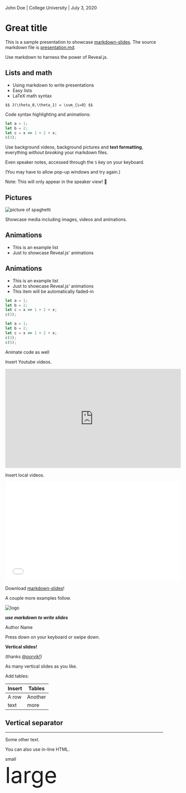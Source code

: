 [comment]: # (This presentation was made with markdown-slides)
[comment]: # (This is a CommonMark compliant comment. It will not be included in the presentation.)
[comment]: # (Compile this presentation with the command below)
[comment]: # (mdslides presentation.md --include media)

[comment]: # (Set the theme:)
[comment]: # (THEME = white)
[comment]: # (CODE_THEME = base16/zenburn)
[comment]: # (The list of themes is at https://revealjs.com/themes/)
[comment]: # (The list of code themes is at https://highlightjs.org/)

[comment]: # "You can also use quotes instead of parenthesis"
[comment]: # 'Single quotes work too'
[comment]: # "THEME = white"

[comment]: # (Pass optional settings to reveal.js:)
[comment]: # (controls: true)
[comment]: # (keyboard: true)
[comment]: # (markdown: { smartypants: true })
[comment]: # (hash: false)
[comment]: # (respondToHashChanges: false)
[comment]: # (Other settings are documented at https://revealjs.com/config/)

John Doe | College University | July 3, 2020
# Great title

[comment]: # (A comment starting with three or more !!! marks a slide break.)
[comment]: # (!!!)

This is a sample presentation to showcase [markdown-slides](https://gitlab.com/da_doomer/markdown-slides). The source markdown file is [presentation.md](https://gitlab.com/da_doomer/markdown-slides/-/blob/master/example/presentation.md).


[comment]: # (!!!)

Use markdown to harness the power of Reveal.js.


[comment]: # (!!!)

## Lists and math

- Using markdown to write presentations
- Easy lists
- LaTeX math syntax

`$$ J(\theta_0,\theta_1) = \sum_{i=0} $$`

[comment]: # (!!!)

Code syntax highlighting and animations:

```js [1-2|3|4]
let a = 1;
let b = 2;
let c = x => 1 + 2 + x;
c(3);
```

[comment]: # (section attributes for the just-ending slide can be specified:)
[comment]: # (!!! data-background-color="aquamarine")

Use background videos, background pictures and **text formatting**,
everything *without breaking* your markdown files.


[comment]: # (Other background options: https://revealjs.com/backgrounds/)
[comment]: # (!!! data-background-video="media/video.mp4", data-background-video-loop data-background-video-muted data-background-opacity="0.2")

Even speaker notes, accessed through the `S` key on your keyboard.

(You may have to allow pop-up windows and try again.)

Note:
This will only appear in the speaker view! 🤯


[comment]: # (!!!)

## Pictures

![picture of spaghetti](media/image0.gif) <!-- .element: style="height:50vh; max-width:80vw; image-rendering: crisp-edges;" -->

Showcase media including images, videos and animations.

[comment]: # (!!!)

## Animations

- This is an example list
- Just to showcase Reveal.js' animations

[comment]: # (!!! data-auto-animate)

## Animations

- This is an example list
- Just to showcase Reveal.js' animations
- This item will be automatically faded-in

[comment]: # (!!! data-auto-animate)

```js [1-2|3|4]
let a = 1;
let b = 2;
let c = x => 1 + 2 + x;
c(3);
```
<!-- .element: data-id="code" -->

[comment]: # (!!! data-auto-animate)

```js [5]
let a = 1;
let b = 2;
let c = x => 1 + 2 + x;
c(3);
c(5);
```
<!-- .element: data-id="code" -->

Animate code as well <!-- .element: class="fragment" data-fragment-index="1" -->

[comment]: # (!!! data-auto-animate)

Insert Youtube videos.

<iframe width="560" height="315" src="https://www.youtube.com/embed/KPfzRSBzNX4" frameborder="0" allow="accelerometer; autoplay; clipboard-write; encrypted-media; gyroscope; picture-in-picture" allowfullscreen></iframe>

[comment]: # (!!!)

Insert local videos.

<iframe width="560" height="315" src="media/video.mp4" frameborder="0" allow="accelerometer; autoplay; clipboard-write; encrypted-media; gyroscope; picture-in-picture" allowfullscreen></iframe>

[comment]: # (!!!)

Download [markdown-slides](https://gitlab.com/da_doomer/markdown-slides)!

[comment]: # (!!!)

A couple more examples follow.

[comment]: # (!!!)

![logo](media/wide.png)

***use markdown to write slides***

Author Name

[comment]: # (!!!)

[comment]: # (!!! data-background-image="media/inkscape.png" data-background-size="contain")

Press down on your keyboard or swipe down.

[comment]: # (|||)

**Vertical slides!**

(thanks [@porvik!](https://gitlab.com/da_doomer/markdown-slides/-/issues/8))

[comment]: # (|||)

As many vertical slides as you like.

[comment]: # (!!!)

Add tables:

| Insert | Tables |
| ------ | ------ |
| A row  | Another|
| text   | more   |

[comment]: # (!!!)

## Vertical separator

----------

Some other text.

[comment]: # (!!!)

You can also use in-line HTML.

<div style="font-size: 1em;">
small
</div>

<div style="font-size: 5em;">
large
</div>
